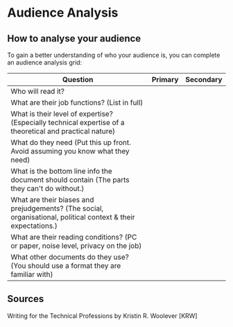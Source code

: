 # Audience Analysis  



## How to analyse your audience

To gain a better understanding of who your audience is, you can complete an audience analysis grid:

| Question  |  Primary |  Secondary |
|------------  | ---------  | ---|
Who will read it? | 
What are their job functions? (List in full) | 
What is their level of expertise? (Especially technical expertise of a theoretical and practical nature) |
What do they need (Put this up front. Avoid assuming you know what they need) |
What is the bottom line info the document should contain (The parts they can't do without.) |
What are their biases and prejudgements? (The social, organisational, political context & their expectations.) |
What are their reading conditions? (PC or paper, noise level, privacy on the job) |
What other documents do they use? (You should use a format they are familiar with) |

## Sources  
Writing for the Technical Professions by Kristin R. Woolever [KRW]  

